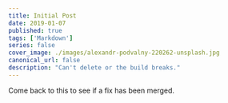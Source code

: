```yaml
---
title: Initial Post
date: 2019-01-07
published: true
tags: ['Markdown']
series: false
cover_image: ./images/alexandr-podvalny-220262-unsplash.jpg
canonical_url: false
description: "Can't delete or the build breaks."
---
```


Come back to this to see if a fix has been merged.
